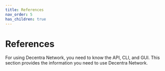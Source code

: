 ```yaml
---
title: References
nav_order: 5
has_children: true
---
```


# References
For using Decentra Network, you need to know the API, CLI, and GUI. This section provides the information you need to use Decentra Network.